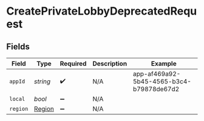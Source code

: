 # CreatePrivateLobbyDeprecatedRequest


## Fields

| Field                                    | Type                                     | Required                                 | Description                              | Example                                  |
| ---------------------------------------- | ---------------------------------------- | ---------------------------------------- | ---------------------------------------- | ---------------------------------------- |
| `appId`                                  | *string*                                 | :heavy_check_mark:                       | N/A                                      | app-af469a92-5b45-4565-b3c4-b79878de67d2 |
| `local`                                  | *bool*                                   | :heavy_minus_sign:                       | N/A                                      |                                          |
| `region`                                 | [Region](../../models/shared/Region.md)  | :heavy_minus_sign:                       | N/A                                      |                                          |
